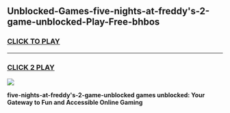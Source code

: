 
## Unblocked-Games-five-nights-at-freddy's-2-game-unblocked-Play-Free-bhbos
<h3>
<a href="https://premium76.site?title=five-nights-at-freddy's-2-game-unblocked&ref=17A">CLICK TO PLAY</a></h3>
<hr>

<h3>
<a href="https://premium76.site?title=five-nights-at-freddy's-2-game-unblocked&ref=17A">CLICK 2 PLAY</a>
  
</h3>

<a href="https://premium76.site?title=five-nights-at-freddy's-2-game-unblocked&ref=17A"><img src="https://clearcache.store/games.png"></a>


**five-nights-at-freddy's-2-game-unblocked games unblocked: Your Gateway to Fun and Accessible Online Gaming**

